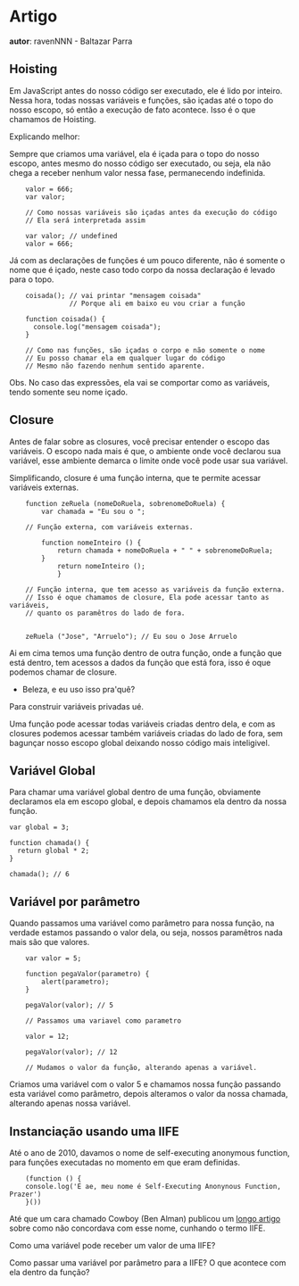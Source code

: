 # Artigo
**autor**: ravenNNN - Baltazar Parra

## Hoisting

Em JavaScript antes do nosso código ser executado, ele é lido por inteiro. Nessa hora, todas nossas variáveis e funções,
são içadas até o topo do nosso escopo, só então a execução de fato acontece. Isso é o que chamamos de Hoisting.

Explicando melhor:

Sempre que criamos uma variável, ela é içada para o topo do nosso escopo, antes mesmo do nosso código ser executado, ou seja,
ela não chega a receber nenhum valor nessa fase, permanecendo indefinida.

```
    valor = 666;
    var valor;

    // Como nossas variáveis são içadas antes da execução do código
    // Ela será interpretada assim

    var valor; // undefined
    valor = 666;

```

Já com as declarações de funções é um pouco diferente, não é somente o nome que é içado, neste caso todo corpo da nossa declaração é levado para o topo.

```
    coisada(); // vai printar "mensagem coisada"
               // Porque ali em baixo eu vou criar a função

    function coisada() {
      console.log("mensagem coisada");
    }

    // Como nas funções, são içadas o corpo e não somente o nome
    // Eu posso chamar ela em qualquer lugar do código
    // Mesmo não fazendo nenhum sentido aparente.

```
Obs. No caso das expressões, ela vai se comportar como as variáveis, tendo somente seu nome içado.

## Closure

Antes de falar sobre as closures, você precisar entender o escopo das variáveis.
O escopo nada mais é que, o ambiente onde você declarou sua variável,
esse ambiente demarca o limite onde você pode usar sua variável.

Simplificando, closure é uma função interna, que te permite acessar variáveis externas.

```
    function zeRuela (nomeDoRuela, sobrenomeDoRuela) {
        var chamada = "Eu sou o ";
        
    // Função externa, com variáveis externas.    
    
        function nomeInteiro () {
            return chamada + nomeDoRuela + " " + sobrenomeDoRuela;
        }
            return nomeInteiro ();
            }

    // Função interna, que tem acesso as variáveis da função externa.
    // Isso é oque chamamos de closure, Ela pode acessar tanto as variáveis,
    // quanto os paramêtros do lado de fora.
    
    
    zeRuela ("Jose", "Arruelo"); // Eu sou o Jose Arruelo
```

Ai em cima temos uma função dentro de outra função, onde a função que está dentro, tem acessos a dados da função que está fora, isso é oque podemos chamar de closure.

- Beleza, e eu uso isso pra'quê?

Para construir variáveis privadas ué.

Uma função pode acessar todas variáveis criadas dentro dela, e com as closures podemos acessar também variáveis criadas do lado de fora,
sem bagunçar nosso escopo global deixando nosso código mais inteligivel.

## Variável Global

Para chamar uma variável global dentro de uma função, obviamente declaramos ela em escopo global, e depois chamamos ela dentro da nossa função.

```
var global = 3;

function chamada() {
  return global * 2;
}

chamada(); // 6
```

## Variável por parâmetro

Quando passamos uma variável como parâmetro para nossa função, na verdade estamos passando o valor dela, ou seja, nossos paramêtros nada mais são que valores.

```
    var valor = 5;
    
    function pegaValor(parametro) {
        alert(parametro);
    }
    
    pegaValor(valor); // 5
    
    // Passamos uma variavel como parametro
    
    valor = 12;
    
    pegaValor(valor); // 12
    
    // Mudamos o valor da função, alterando apenas a variável.
```

Criamos uma variável com o valor 5 e chamamos nossa função passando esta variável como parâmetro, depois alteramos o valor da nossa chamada, alterando apenas nossa variável.

## Instanciação usando uma IIFE

Até o ano de 2010, davamos o nome de self-executing anonymous function, para funções executadas no momento em que eram definidas.

```
    (function () {
    console.log('E ae, meu nome é Self-Executing Anonynous Function, Prazer')
    }())
```

Até que um cara chamado Cowboy (Ben Alman) publicou um [longo artigo](http://benalman.com/news/2010/11/immediately-invoked-function-expression/) sobre como não concordava com esse nome,
cunhando o termo IIFE.

Como uma variável pode receber um valor de uma IIFE?

Como passar uma variável por parâmetro para a IIFE? O que acontece com ela dentro da função?

